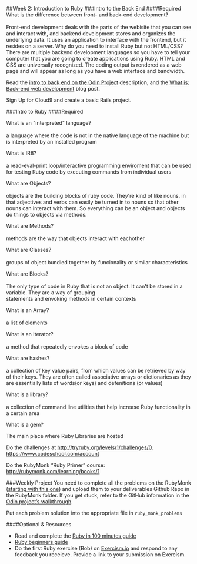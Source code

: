 ##Week 2: Introduction to Ruby
###Intro to the Back End
####Required
What is the difference between front- and back-end development?<br>  
Front-end development deals with the parts of the webisite that you can see and interact with, and backend development stores and organizes the underlying data.  It uses an application to interface with the frontend, but it resides on a server. 
Why do you need to install Ruby but not HTML/CSS?
There are multiple backend development languages so you have to tell your computer that you are going to create applications using Ruby.  HTML and CSS are universally recognized.  The coding output is rendered as a web page and will appear as long as you have a web interface and bandwidth.

Read the [intro to back end on the Odin Project](http://www.theodinproject.com/web-development-101/introduction-to-the-back-end) description, and the [What is: Back-end web development](http://blog.generalassemb.ly/what-is-back-end-web-development/) blog post.

Sign Up for Cloud9 and create a basic Rails project.

###Intro to Ruby
####Required

What is an "interpreted" language?<br>  
a language where the code is not in the native language of the machine but is interpreted by an installed program  

What is IRB?<br>  
a read-eval-print loop/interactive programming enviroment that can be used for testing Ruby code by executing commands from individual users  

What are Objects?<br>  
objects are the building blocks of ruby code.  They're kind of like nouns, in that adjectives and verbs can easily be turned in to nouns so that other nouns can interact with them.  So everything can be an object and objects do things to objects via methods.  

What are Methods?<br>  
methods are the way that objects interact with eachother  

What are Classes?<br>  
groups of object bundled together by funcionality or similar characteristics  

What are Blocks?<br>  
The only type of code in Ruby that is not an object.  It can't be stored in a variable. They are a way of grouping  
statements and envoking methods in certain contexts  

What is an Array?<br>  
a list of elements  

What is an Iterator?<br>  
a method that repeatedly envokes a block of code  

What are hashes?<br>  
a collection of key value pairs, from which values can be retrieved by way of their keys.  They are often called associative  arrays or dictionaries as they are essentially lists of words(or keys) and defenitions (or values)  

What is a library?<br>  
a collection of command line utilities that help increase Ruby functionality in a certain area  

What is a gem?  

The main place where Ruby Libraries are hosted  


Do the challenges at http://tryruby.org/levels/1/challenges/0.  
https://www.codeschool.com/account

Do the RubyMonk “Ruby Primer” course: http://rubymonk.com/learning/books/1

###Weekly Project
You need to complete all the problems on the RubyMonk ([starting with this one](http://rubymonk.com/learning/books/1-ruby-primer/problems/9-calculator)) and upload them to your deliverables Github Repo in the RubyMonk folder. If you get stuck, refer to the GitHub information in the [Odin project’s walkthrough](http://www.theodinproject.com/web-development-101/html-css).

Put each problem solution into the appropriate file in `ruby_monk_problems`

####Optional & Resources
 - Read and complete the [Ruby in 100 minutes guide](http://tutorials.jumpstartlab.com/projects/ruby\_in\_100_minutes.html)
 - [Ruby beginners guide](https://hackhands.com/beginners-guide-ruby/)
 - Do the first Ruby exercise (Bob) on [Exercism.io](http://exercism.io/) and respond to any
   feedback you receieve.  Provide a link to your submission on
   Exercism.

